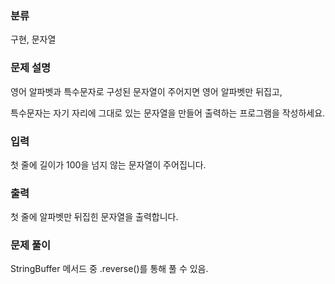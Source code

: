 ### 분류

구현, 문자열

### 문제 설명

<p>
영어 알파벳과 특수문자로 구성된 문자열이 주어지면 영어 알파벳만 뒤집고,
</p>
<p>  
특수문자는 자기 자리에 그대로 있는 문자열을 만들어 출력하는 프로그램을 작성하세요.
</p>

### 입력 

 <p>첫 줄에 길이가 100을 넘지 않는 문자열이 주어집니다.</p>

### 출력 

 <p>첫 줄에 알파벳만 뒤집힌 문자열을 출력합니다.</p>

### 문제 풀이
<p>StringBuffer 메서드 중 .reverse()를 통해 풀 수 있음. </p>
